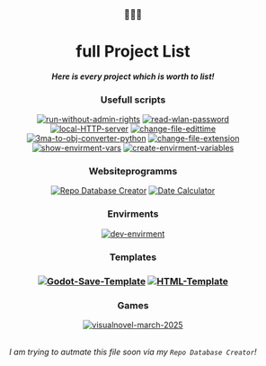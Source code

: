 <!-- Sorry for writing this in HTML! -->

<!-- written by weuritz8u -->
<!-- https://github.com/weuritz8u/projectlist -->

<div align="center">

<h3>🚨🚨🚨</h3>
<h1>full Project List</h1>

<!-- <h4><b><i><a href="#index">Index</a></i></b></h4> -->

<p><b><i>Here is every project which is worth to list!</i></b></p>

<h3>Usefull scripts</h3>

<div>
     <!-- run-without-admin-rights --> <a href="https://github.com/weuritz8u/run-without-admin-rights"><img src="https://github-readme-stats.vercel.app/api/pin/?username=weuritz8u&theme=midnight-purple&repo=run-without-admin-rights" alt="run-without-admin-rights"></a>
     <!-- read-wlan-password --> <a href="https://github.com/weuritz8u/read-wlan-password"><img src="https://github-readme-stats.vercel.app/api/pin/?username=weuritz8u&theme=midnight-purple&repo=read-wlan-password" alt="read-wlan-password"></a>
</div>


<div>
     <!-- local-HTTP-server --> <a href="https://github.com/weuritz8u/local-HTTP-server"><img src="https://github-readme-stats.vercel.app/api/pin/?username=weuritz8u&theme=midnight-purple&repo=local-HTTP-server" alt="local-HTTP-server"></a>
     <!-- change-file-edittime --> <a href="https://github.com/weuritz8u/change-file-edittime"><img src="https://github-readme-stats.vercel.app/api/pin/?username=weuritz8u&theme=midnight-purple&repo=change-file-edittime" alt="change-file-edittime"></a>
</div>


<div>
	<!-- 3ma-to-obj-converter-python --> <a href="https://github.com/weuritz8u/3ma-to-obj-converter-python"><img src="https://github-readme-stats.vercel.app/api/pin/?username=weuritz8u&theme=midnight-purple&repo=3ma-to-obj-converter-python" alt="3ma-to-obj-converter-python"></a>
	<!-- change-file-extension --> <a href="https://github.com/weuritz8u/change-file-extension"><img src="https://github-readme-stats.vercel.app/api/pin/?username=weuritz8u&theme=midnight-purple&repo=change-file-extension" alt="change-file-extension"></a>
</div>


<div>
	<!-- show-envirment-vars --> <a href="https://github.com/weuritz8u/show-envirment-vars"><img src="https://github-readme-stats.vercel.app/api/pin/?username=weuritz8u&theme=midnight-purple&repo=show-envirment-vars" alt="show-envirment-vars"></a>
	<!-- create-envirment-variables --> <a href="https://github.com/weuritz8u/create-envirment-variables"><img src="https://github-readme-stats.vercel.app/api/pin/?username=weuritz8u&theme=midnight-purple&repo=create-envirment-variables" alt="create-envirment-variables"></a>
</div>


<h3>Websiteprogramms</h3>

<div>
 	<!-- Repo Database Creator --> <a href="https://github.com/ShadowDara/repo-database-creator"><img src="https://github-readme-stats.vercel.app/api/pin/?username=shadowdara&theme=midnight-purple&repo=repo-database-creator" alt="Repo Database Creator"></a>
	<!-- Date Calculator --> <a href="https://github.com/weuritz8u/date-calculator"><img src="https://github-readme-stats.vercel.app/api/pin/?username=shadowdara&theme=midnight-purple&repo=date-calculator" alt="Date Calculator"></a>
</div>


<h3>Envirments</h3>

<div>
	<!-- dev-envirment --> <a href="https://github.com/weuritz8u/dev-envirment"><img src="https://github-readme-stats.vercel.app/api/pin/?username=shadowdara&theme=midnight-purple&repo=dev-envirment" alt="dev-envirment"></a>
</div>


<h3>Templates<h3>

<div>
	<!-- Godot-Save-Template --> <a href="https://github.com/weuritz8u/Godot-Save-Template"><img src="https://github-readme-stats.vercel.app/api/pin/?username=weuritz8u&theme=midnight-purple&repo=Godot-Save-Template" alt="Godot-Save-Template"></a>
	<!-- HTML-Template --> <a href="https://github.com/weuritz8u/HTML-Template"><img src="https://github-readme-stats.vercel.app/api/pin/?username=weuritz8u&theme=midnight-purple&repo=HTML-Template" alt="HTML-Template"></a>
</div>


<h3>Games</h3>

<div>
	<!-- visualnovel-march-2025 --> <a href="https://github.com/weuritz8u/visualnovel-march-2025"><img src="https://github-readme-stats.vercel.app/api/pin/?username=weuritz8u&theme=midnight-purple&repo=visualnovel-march-2025" alt="visualnovel-march-2025"></a>
</div>



<!--

<br>

<h4><b><i>The is although not full because i will only list projects here which are already finished or usable</i></b></h4>

</div>

-->

<!--

<br>
<br>

<div>

<h2 id="index">Index</h2>

<ul>
	<li><a></a></li>
</ul>

</div>

-->

<br>

<p><i>I am trying to autmate this file soon via my <code>Repo Database Creator</code>!</i></p>

<br>

<!--

-->
